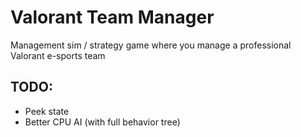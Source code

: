 # Valorant Team Manager

Management sim / strategy game where you manage a professional Valorant e-sports team

## TODO:

- Peek state
- Better CPU AI (with full behavior tree)
